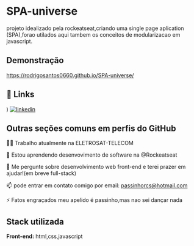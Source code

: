 
# SPA-universe

 projeto idealizado pela rockeatseat,criando uma single page aplication (SPA),forao utilados aqui tambem os conceitos de modularizacao em javascript.

## Demonstração
https://rodrigosantos0660.github.io/SPA-universe/


## 🔗 Links
)
[![linkedin](https://img.shields.io/badge/linkedin-0A66C2?style=for-the-badge&logo=linkedin&logoColor=white)](https://www.linkedin.com/in/rodrigo-santos-807430235/)



## Outras seções comuns em perfis do GitHub
👩‍💻 Trabalho atualmente na ELETROSAT-TELECOM

🧠 Estou aprendendo desenvovimento de software na @Rockeatseat

💬 Me pergunte sobre desenvolvimento web front-end e terei prazer em ajudar!(em breve full-stack)

📫 pode entrar em contato comigo por email: passinhorcs@hotmail.com
 
⚡️ Fatos engraçados meu apelido é passinho,mas nao sei dançar nada


## Stack utilizada

**Front-end:** html,css,javascript




